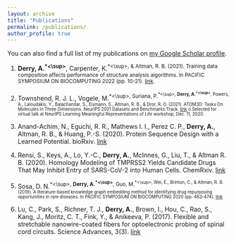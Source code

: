 ```yaml
---
layout: archive
title: "Publications"
permalink: /publications/
author_profile: true
---
```


You can also find a full list of my publications on [my Google Scholar profile](https://scholar.google.com/citations?user=L3_m0UYAAAAJ&hl=en).

1.	**Derry, A.<sup>\*<\sup>**, Carpenter, K.<sup>\*<\sup>, & Altman, R. B. (2021). Training data composition affects performance of structure analysis algorithms. In PACIFIC SYMPOSIUM ON BIOCOMPUTING 2022 (pp. 10-21). [link](https://www.biorxiv.org/content/10.1101/2021.09.30.462647v2).

2. Townshend, R. J. L., Vogele, M.<sup>\*<\sup>, Suriana, P.<sup>\*<\sup>, **Derry, A.<sup>\*<\sup>**, Powers, A., Laloudakis, Y., Balachandar, S., Eismann, S., Altman, R. B., & Dror, R. O. (2021). ATOM3D: Tasks On Molecules in Three Dimensions. NeurIPS 2021 Datasets and Benchmarks Track. [link](http://arxiv.org/abs/2012.04035)
o	Selected for virtual talk at NeurIPS Learning Meaningful Representations of Life workshop, Dec. 11, 2020.

3.	Anand-Achim, N., Eguchi, R. R., Mathews I. I., Perez C. P., **Derry, A.**, Altman, R. B., & Huang, P.-S. (2020). Protein Sequence Design with a Learned Potential. bioRxiv. [link](https://doi.org/10.1101/2020.01.06.895466)

4.	Rensi, S., Keys, A., Lo, Y.-C., **Derry, A.**, McInnes, G., Liu, T., & Altman R. B. (2020). Homology Modeling of TMPRSS2 Yields Candidate Drugs That May Inhibit Entry of SARS-CoV-2 into Human Cells. ChemRxiv. [link](https://doi.org/10.26434/chemrxiv.12009582.v1)

5.	Sosa, D. N.<sup>\*<\sup>, **Derry, A.<sup>\*<\sup>**, Guo, M.<sup>\*<\sup>, Wei, E., Brinton, C., & Altman, R. B. (2019). A literature-based knowledge graph embedding method for identifying drug repurposing opportunities in rare diseases. In PACIFIC SYMPOSIUM ON BIOCOMPUTING 2020 (pp. 463-474). [link](https://doi.org/10.1142/9789811215636_0041)

6.	Lu, C., Park, S., Richner, T. J., **Derry, A.**, Brown, I., Hou, C., Rao, S., Kang, J., Moritz, C. T., Fink, Y., & Anikeeva, P. (2017). Flexible and stretchable nanowire-coated fibers for optoelectronic probing of spinal cord circuits. Science Advances, 3(3). [link](https://doi.org/10.1126/sciadv.1600955)

